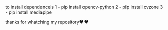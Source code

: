 to install dependenceis
1 - pip install opencv-python
2 - pip install cvzone
3 - pip install mediapipe


thanks for whatching my repository❤❤
